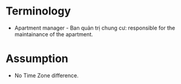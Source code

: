 # Terminology

- Apartment manager - Ban quản trị chung cư: responsible for the maintainance of the apartment. 

# Assumption

- No Time Zone difference.